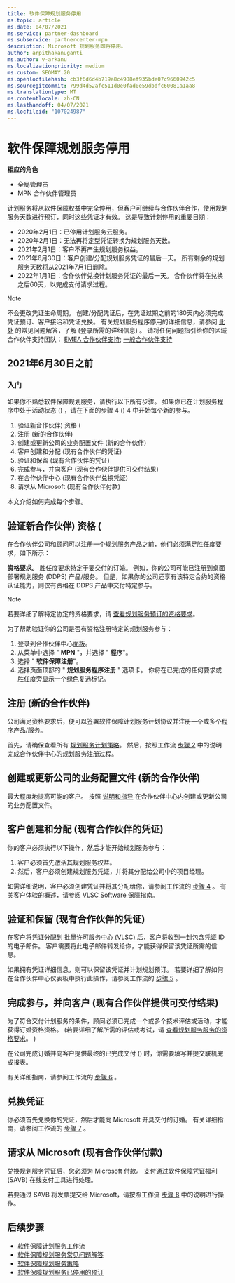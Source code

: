 ```yaml
---
title: 软件保障规划服务停用
ms.topic: article
ms.date: 04/07/2021
ms.service: partner-dashboard
ms.subservice: partnercenter-mpn
description: Microsoft 规划服务即将停用。
author: arpithakanuganti
ms.author: v-arkanu
ms.localizationpriority: medium
ms.custom: SEOMAY.20
ms.openlocfilehash: cb3f6d6d4b719a8c4988ef935bde07c9660942c5
ms.sourcegitcommit: 799d4d52afc511d0e0fad0e59dbdfc60081a1aa8
ms.translationtype: MT
ms.contentlocale: zh-CN
ms.lasthandoff: 04/07/2021
ms.locfileid: "107024987"
---
```

# <a name="software-assurance-planning-services-retirement"></a>软件保障规划服务停用

**相应的角色**

- 全局管理员
- MPN 合作伙伴管理员


计划服务将从软件保障权益中完全停用，但客户可继续与合作伙伴合作，使用规划服务天数进行预订，同时这些凭证才有效。 这是导致计划停用的重要日期： 

- 2020年2月1日：已停用计划服务云服务。  
- 2020年2月1日：无法再将定型凭证转换为规划服务天数。  
- 2021年2月1日：客户不再产生规划服务权益。 
- 2021年6月30日：客户创建/分配规划服务凭证的最后一天。 所有剩余的规划服务天数将从2021年7月1日删除。
- 2022年1月1日：合作伙伴兑换计划服务凭证的最后一天。 合作伙伴将在兑换之后60天，以完成支付请求过程。  

>[!NOTE]
>不会更改凭证生命周期。 创建/分配凭证后，在凭证过期之前的180天内必须完成凭证预订、客户接洽和凭证兑换。  有关规划服务程序停用的详细信息，请参阅 [此处](https://partner.microsoft.com/resources/collection/software-assurance-benefit-changes#/) 的常见问题解答，了解 (登录所需的详细信息) 。  请将任何问题指引给你的区域合作伙伴支持团队： [EMEA 合作伙伴支持](mailto:savoucher@msdirectservices.com); [一般合作伙伴支持](https://partner.microsoft.com/dashboard/support/servicerequests)

## <a name="until-june-30-2021"></a>2021年6月30日之前

### <a name="get-started"></a>入门

如果你不熟悉软件保障规划服务，请执行以下所有步骤。 如果你已在计划服务程序中处于活动状态 () ，请在下面的步骤 4 () 4 中开始每个新的参与。

1. 验证新合作伙伴) 资格 (
2. 注册 (新的合作伙伴) 
3. 创建或更新公司的业务配置文件 (新的合作伙伴) 
4. 客户创建和分配 (现有合作伙伴的凭证) 
5. 验证和保留 (现有合作伙伴的凭证) 
6. 完成参与，并向客户 (现有合作伙伴提供可交付结果) 
7. 在合作伙伴中心 (现有合作伙伴兑换凭证) 
8. 请求从 Microsoft (现有合作伙伴付款) 

本文介绍如何完成每个步骤。

## <a name="verify-eligibility-new-partners"></a>验证新合作伙伴) 资格 (

在合作伙伴公司和顾问可以注册一个规划服务产品之前，他们必须满足胜任度要求，如下所示：

**资格要求。** 胜任度要求特定于要交付的订婚。 例如，你的公司可能已注册到桌面部署规划服务 (DDPS) 产品/服务。 但是，如果你的公司还享有该特定合约的资格认证能力，则仅有资格在 DDPS 产品中交付特定参与。

>[!NOTE]
> 若要详细了解特定协定的资格要求，请 [查看规划服务预订的资格要求](software-assurance-dps-requirements.md)。

为了帮助验证你的公司是否有资格注册特定的规划服务参与：

1. 登录到合作伙伴中心[面板](https://partner.microsoft.com/dashboard/home)。
2. 从菜单中选择 " **MPN** "，并选择 " **程序**"。
3. 选择 " **软件保障注册**"。
4. 选择页面顶部的 " **规划服务程序注册** " 选项卡。 你将在已完成的任何要求或胜任度旁显示一个绿色复选标记。

## <a name="enroll-new-partners"></a>注册 (新的合作伙伴) 

公司满足资格要求后，便可以签署软件保障计划服务计划协议并注册一个或多个程序产品/服务。

首先，请确保查看所有 [规划服务计划策略](https://go.microsoft.com/fwlink/?linkid=2115984)。 然后，按照工作流 [步骤 2](https://go.microsoft.com/fwlink/?linkid=2115983) 中的说明完成合作伙伴中心的规划服务注册过程。


## <a name="create-or-update-your-companys-business-profile-new-partners"></a>创建或更新公司的业务配置文件 (新的合作伙伴) 

最大程度地提高可能的客户。 按照 [说明和指导](create-a-marketing-profile.md) 在合作伙伴中心内创建或更新公司的业务配置文件。

## <a name="customer-creates-and-assigns-voucher-existing-partners"></a>客户创建和分配 (现有合作伙伴的凭证) 

你的客户必须执行以下操作，然后才能开始规划服务参与：

1. 客户必须首先激活其规划服务权益。
2. 然后，客户必须创建规划服务凭证，并将其分配给公司中的项目经理。

如需详细说明，客户必须创建凭证并将其分配给你，请参阅工作流的 [步骤 4](https://go.microsoft.com/fwlink/?linkid=2115983) 。 有关客户体验的概述，请参阅 [VLSC Software 保障指南](https://download.microsoft.com/download/A/7/D/A7D04694-1B1E-4B18-918F-0EDCD43BA2E5/VLSC-Software-Assurance-Guide_en-US.pdf)。

## <a name="validate-and-reserve-voucher-existing-partners"></a>验证和保留 (现有合作伙伴的凭证) 

在客户将凭证分配到 [批量许可服务中心 (VLSC) ](https://www.microsoft.com/Licensing/servicecenter/default.aspx)后，客户将收到一封包含凭证 ID 的电子邮件。 客户需要将此电子邮件转发给你，才能获得保留该凭证所需的信息。

如果拥有凭证详细信息，则可以保留该凭证并计划规划预订。 若要详细了解如何在合作伙伴中心仪表板中执行此操作，请参阅工作流的 [步骤 5](https://go.microsoft.com/fwlink/?linkid=2115983) 。

## <a name="complete-engagement-and-provide-deliverables-to-your-customer-existing-partners"></a>完成参与，并向客户 (现有合作伙伴提供可交付结果) 

为了符合交付计划服务的条件，顾问必须已完成一个或多个技术评估或活动，才能获得订婚资格资格。  (若要详细了解所需的评估或考试，请 [查看规划服务服务的资格要求](software-assurance-dps-requirements.md)。 ) 

在公司完成订婚并向客户提供最终的已完成交付 () 时，你需要填写并提交联机完成报表。

有关详细指南，请参阅工作流的 [步骤 6](https://go.microsoft.com/fwlink/?linkid=2115983) 。

## <a name="redeem-voucher"></a>兑换凭证

你必须首先兑换你的凭证，然后才能向 Microsoft 开具交付的订婚。 有关详细指南，请参阅工作流的 [步骤 7](https://go.microsoft.com/fwlink/?linkid=2115983) 。

## <a name="request-payment-from-microsoft-existing-partners"></a>请求从 Microsoft (现有合作伙伴付款) 

兑换规划服务凭证后，您必须为 Microsoft 付款。 支付通过软件保障凭证福利 (SAVB) 在线支付工具进行处理。

若要通过 SAVB 将发票提交给 Microsoft，请按照工作流 [步骤 8](https://go.microsoft.com/fwlink/?linkid=2115983) 中的说明进行操作。

## <a name="next-steps"></a>后续步骤

- [软件保障计划服务工作流](https://go.microsoft.com/fwlink/?linkid=2115983)
- [软件保障规划服务常见问题解答](https://go.microsoft.com/fwlink/?linkid=2116077)
- [软件保障规划服务策略](https://go.microsoft.com/fwlink/?linkid=2115984)
- [软件保障规划服务已停用的预订](https://query.prod.cms.rt.microsoft.com/cms/api/am/binary/RE4sln9)
